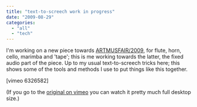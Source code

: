 ```yaml
---
title: "text-to-screech work in progress"
date: "2009-08-29"
categories: 
  - "all"
  - "tech"
---
```


I'm working on a new piece towards [ARTMUSFAIR/2009](http://www.artmusfair.eu/2009/), for flute, horn, cello, marimba and 'tape'; this is me working towards the latter, the fixed audio part of the piece. Up to my usual text-to-screech tricks here; this shows some of the tools and methods I use to put things like this together.

\[vimeo 6326582\]

(If you go to the [original on vimeo](http://vimeo.com/6326582) you can watch it pretty much full desktop size.)
